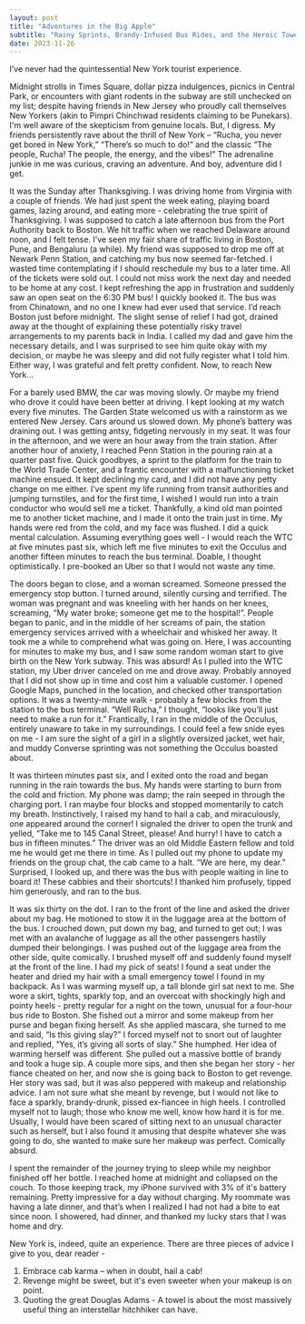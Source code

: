 ```yaml
---
layout: post
title: "Adventures in the Big Apple"
subtitle: "Rainy Sprints, Brandy-Infused Bus Rides, and the Heroic Towel"
date: 2023-11-26
---
```


I’ve never had the quintessential New York tourist experience.

Midnight strolls in Times Square, dollar pizza indulgences, picnics in Central Park, or encounters with giant rodents in the subway are still unchecked on my list; despite having friends in New Jersey who proudly call themselves New Yorkers (akin to Pimpri Chinchwad residents claiming to be Punekars). I'm well aware of the skepticism from genuine locals. But, I digress. My friends persistently rave about the thrill of New York – “Rucha, you never get bored in New York,” “There’s so much to do!” and the classic “The people, Rucha! The people, the energy, and the vibes!” The adrenaline junkie in me was curious, craving an adventure. And boy, adventure did I get.


It was the Sunday after Thanksgiving. I was driving home from Virginia with a couple of friends. We had just spent the week eating, playing board games, lazing around, and eating more - celebrating the true spirit of Thanksgiving. I was supposed to catch a late afternoon bus from the Port Authority back to Boston. We hit traffic when we reached Delaware around noon, and I felt tense. I’ve seen my fair share of traffic living in Boston, Pune, and Bengaluru (a while). My friend was supposed to drop me off at Newark Penn Station, and catching my bus now seemed far-fetched. I wasted time contemplating if I should reschedule my bus to a later time. All of the tickets were sold out. I could not miss work the next day and needed to be home at any cost. I kept refreshing the app in frustration and suddenly saw an open seat on the 6:30 PM bus! I quickly booked it. The bus was from Chinatown, and no one I knew had ever used that service. I’d reach Boston just before midnight. The slight sense of relief I had got, drained away at the thought of explaining these potentially risky travel arrangements to my parents back in India. I called my dad and gave him the necessary details, and I was surprised to see him quite okay with my decision, or maybe he was sleepy and did not fully register what I told him. Either way, I was grateful and felt pretty confident. Now, to reach New York… 

For a barely used BMW, the car was moving slowly. Or maybe my friend who drove it could have been better at driving. I kept looking at my watch every five minutes. The Garden State welcomed us with a rainstorm as we entered New Jersey. Cars around us slowed down. My phone’s battery was draining out. I was getting antsy, fidgeting nervously in my seat. It was four in the afternoon, and we were an hour away from the train station. After another hour of anxiety, I reached Penn Station in the pouring rain at a quarter past five. Quick goodbyes, a sprint to the platform for the train to the World Trade Center, and a frantic encounter with a malfunctioning ticket machine ensued. It kept declining my card, and I did not have any petty change on me either. I’ve spent my life running from transit authorities and jumping turnstiles, and for the first time, I wished I would run into a train conductor who would sell me a ticket. Thankfully, a kind old man pointed me to another ticket machine, and I made it onto the train just in time. 
My hands were red from the cold, and my face was flushed. I did a quick mental calculation. Assuming everything goes well -  I would reach the WTC at five minutes past six, which left me five minutes to exit the Occulus and another fifteen minutes to reach the bus terminal. Doable, I thought optimistically. I pre-booked an Uber so that I would not waste any time.


The doors began to close, and a woman screamed. Someone pressed the emergency stop button. I turned around, silently cursing and terrified. The woman was pregnant and was kneeling with her hands on her knees, screaming, “My water broke; someone get me to the hospital!”. People began to panic, and in the middle of her screams of pain, the station emergency services arrived with a wheelchair and whisked her away. It took me a while to comprehend what was going on. Here, I was accounting for minutes to make my bus, and I saw some random woman start to give birth on the New York subway. This was absurd! 
As I pulled into the WTC station, my Uber driver canceled on me and drove away. Probably annoyed that I did not show up in time and cost him a valuable customer. I opened Google Maps, punched in the location, and checked other transportation options. It was a twenty-minute walk - probably a few blocks from the station to the bus terminal. “Well Rucha,” I thought, “looks like you’ll just need to make a run for it.” Frantically, I ran in the middle of the Occulus, entirely unaware to take in my surroundings. I could feel a few snide eyes on me - I am sure the sight of a girl in a slightly oversized jacket, wet hair, and muddy Converse sprinting was not something the Occulus boasted about. 

It was thirteen minutes past six, and I exited onto the road and began running in the rain towards the bus. My hands were starting to burn from the cold and friction. My phone was damp; the rain seeped in through the charging port. I ran maybe four blocks and stopped momentarily to catch my breath. Instinctively, I raised my hand to hail a cab, and miraculously, one appeared around the corner! I signaled the driver to open the trunk and yelled, “Take me to 145 Canal Street, please! And hurry! I have to catch a bus in fifteen minutes.” The driver was an old Middle Eastern fellow and told me he would get me there in time. As I pulled out my phone to update my friends on the group chat, the cab came to a halt. “We are here, my dear.” Surprised, I looked up, and there was the bus with people waiting in line to board it! These cabbies and their shortcuts! I thanked him profusely, tipped him generously, and ran to the bus. 


It was six thirty on the dot. I ran to the front of the line and asked the driver about my bag. He motioned to stow it in the luggage area at the bottom of the bus. I crouched down, put down my bag, and turned to get out; I was met with an avalanche of luggage as all the other passengers hastily dumped their belongings. I was pushed out of the luggage area from the other side, quite comically. I brushed myself off and suddenly found myself at the front of the line. I had my pick of seats! I found a seat under the heater and dried my hair with a small emergency towel I found in my backpack. 
As I was warming myself up, a tall blonde girl sat next to me. She wore a skirt, tights, sparkly top, and an overcoat with shockingly high and pointy heels - pretty regular for a night on the town, unusual for a four-hour bus ride to Boston. She fished out a mirror and some makeup from her purse and began fixing herself. As she applied mascara, she turned to me and said, “Is this giving slay?” I forced myself not to snort out of laughter and replied, “Yes, it’s giving all sorts of slay.” She humphed. Her idea of warming herself was different. She pulled out a massive bottle of brandy and took a huge sip. A couple more sips, and then she began her story - her fiance cheated on her, and now she is going back to Boston to get revenge. Her story was sad, but it was also peppered with makeup and relationship advice. I am not sure what she meant by revenge, but I would not like to face a sparkly, brandy-drunk, pissed ex-fiancee in high heels. 
I controlled myself not to laugh; those who know me well, know how hard it is for me. Usually, I would have been scared of sitting next to an unusual character such as herself, but I also found it amusing that despite whatever she was going to do, she wanted to make sure her makeup was perfect. Comically absurd.


I spent the remainder of the journey trying to sleep while my neighbor finished off her bottle. I reached home at midnight and collapsed on the couch. To those keeping track, my iPhone survived with 3% of it's battery remaining. Pretty impressive for a day without charging. My roommate was having a late dinner, and that’s when I realized I had not had a bite to eat since noon. I showered, had dinner, and thanked my lucky stars that I was home and dry. 

New York is, indeed, quite an experience. There are three pieces of advice I give to you, dear reader -

1. Embrace cab karma – when in doubt, hail a cab!
2. Revenge might be sweet, but it's even sweeter when your makeup is on point.
3. Quoting the great Douglas Adams - A towel is about the most massively useful thing an interstellar hitchhiker can have.
